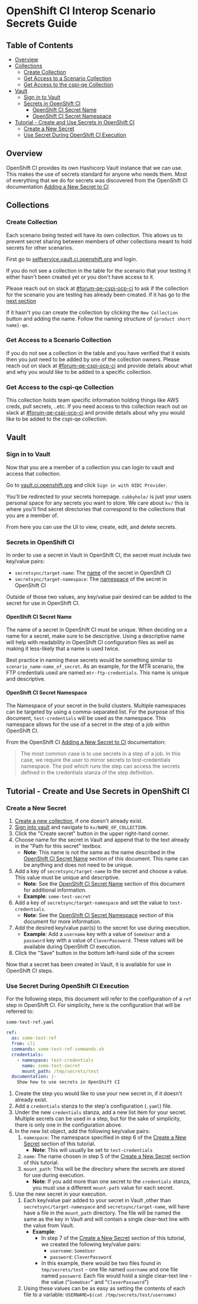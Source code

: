 # OpenShift CI Interop Scenario Secrets Guide<!-- omit from toc -->

## Table of Contents<!-- omit from toc -->
- [Overview](#overview)
- [Collections](#collections)
  - [Create Collection](#create-collection)
  - [Get Access to a Scenario Collection](#get-access-to-a-scenario-collection)
  - [Get Access to the cspi-qe Collection](#get-access-to-the-cspi-qe-collection)
- [Vault](#vault)
  - [Sign in to Vault](#sign-in-to-vault)
  - [Secrets in OpenShift CI](#secrets-in-openshift-ci)
    - [OpenShift CI Secret Name](#openshift-ci-secret-name)
    - [OpenShift CI Secret Namespace](#openshift-ci-secret-namespace)
- [Tutorial - Create and Use Secrets in OpenShift CI](#tutorial---create-and-use-secrets-in-openshift-ci)
  - [Create a New Secret](#create-a-new-secret)
  - [Use Secret During OpenShift CI Execution](#use-secret-during-openshift-ci-execution)

## Overview
OpenShift CI provides its own Hashicorp Vault instance that we can use. This makes the use of secrets standard for anyone who needs them. Most of everything that we do for secrets was discovered from the OpenShift CI documentation [Adding a New Secret to CI](https://docs.ci.openshift.org/docs/how-tos/adding-a-new-secret-to-ci/)

## Collections

### Create Collection
Each scenario being tested will have its own collection. This allows us to prevent secret sharing between members of other collections meant to hold secrets for other scenarios.

First go to [selfservice.vault.ci.openshift.org](https://selfservice.vault.ci.openshift.org/secretcollection?ui=true) and login.

If you do not see a collection in the table for the scenario that your testing it either hasn't been created yet or you don't have access to it.

Please reach out on slack at [#forum-qe-cspi-ocp-ci](https://coreos.slack.com/archives/C047Y0DPEJU) to ask if the collection for the scenario you are testing has already been created. If it has go to the [next section](#get-access-to-collection)

If it hasn't you can create the collection by clicking the `New Collection` button and adding the name. Follow the naming structure of `{product short name}-qe`.
### Get Access to a Scenario Collection
If you do not see a collection in the table and you have verified that it exists then you just need to be added by one of the collection owners. Please reach out on slack at [#forum-qe-cspi-ocp-ci](https://coreos.slack.com/archives/C047Y0DPEJU) and provide details about what and why you would like to be added to a specific collection.

### Get Access to the cspi-qe Collection
This collection holds team specific information holding things like AWS creds, pull secrets, ..etc. If you need access to this collection reach out on slack at [#forum-qe-cspi-ocp-ci](https://coreos.slack.com/archives/C047Y0DPEJU) and provide details about why you would like to be added to the cspi-qe collection.

## Vault

### Sign in to Vault
Now that you are a member of a collection you can login to vault and access that collection.

Go to [vault.ci.openshift.org](https://vault.ci.openshift.org/ui/vault/auth?with=oidc%2F) and click `Sign in with OIDC Provider`.

You'll be redirected to your secrets homepage. 
`cubbyhole/` is just your users personal space for any secrets you want to store. 
We care about `kv/` this is where you'll find secret directories that correspond to the collections that you are a member of.

From here you can use the UI to view, create, edit, and delete secrets.

### Secrets in OpenShift CI
In order to use a secret in Vault in OpenShift CI, the secret must include two key/value pairs:
- `secretsync/target-name`: The [name](#openshift-ci-secret-name) of the secret in OpenShift CI
- `secretsync/target-namespace`: The [namespace](#openshift-ci-secret-namespace) of the secret in OpenShift CI

Outside of those two values, any key/value pair desired can be added to the secret for use in OpenShift CI.

#### OpenShift CI Secret Name
The name of a secret in OpenShift CI must be unique. When deciding on a name for a secret, make sure to be descriptive. Using a descriptive name will help with readability in OpenShift CI configuration files as well as making it less-likely that a name is used twice.

Best practice in naming these secrets would be something similar to `scenario_name-name_of_secret`. As an example, for the MTR scenario, the FTP credentials used are named `mtr-ftp-credentials`. This name is unique and descriptive.

#### OpenShift CI Secret Namespace
The Namespace of your secret in the build clusters. Multiple namespaces can be targeted by using a comma-separated list. For the purpose of this document, `test-credentials` will be used as the namespace. This namespace allows for the use of a secret in the step of a job within OpenShift CI.

From the OpenShift CI [Adding a New Secret to CI](https://docs.ci.openshift.org/docs/how-tos/adding-a-new-secret-to-ci/) documentation:

>The most common case is to use secrets in a step of a job. In this case, we require the user to mirror secrets to test-credentials namespace. The pod which runs the step can access the secrets defined in the credentials stanza of the step definition.

## Tutorial - Create and Use Secrets in OpenShift CI

### Create a New Secret
1. [Create a new collection](#create-collection), if one doesn't already exist.
2. [Sign into vault](#sign-in-to-vault) and navigate to `kv/NAME_OF_COLLECTION`.
3. Click the "Create secret" button in the upper right-hand corner.
4. Choose name for the secret in Vault and append that to the text already in the "Path for this secret" textbox.
   - **Note**: This name is not the same as the name described in the [OpenShift CI Secret Name](#openshift-ci-secret-name) section of this document. This name can be anything and does not need to be unique.
5. Add a key of `secretsync/target-name` to the secret and choose a value. This value must be unique and descriptive.
   - **Note**: See the [OpenShift CI Secret Name](#openshift-ci-secret-name) section of this document for additional information.
   - **Example**: `some-test-secret`
6. Add a key of `secretsync/target-namespace` and set the value to `test-credentials`.
   - **Note**: See the [OpenShift CI Secret Namespace](#openshift-ci-secret-namespace) section of this document for more information. 
7. Add the desired key/value pair(s) to the secret for use during execution.
   - **Example**: Add a `username` key with a value of `SomeUser` and a `password` key with a value of `CleverPassword`. These values will be available during OpenShift CI execution.
8. Click the "Save" button in the bottom left-hand side of the screen

Now that a secret has been created in Vault, it is available for use in OpenShift CI steps.

### Use Secret During OpenShift CI Execution
For the following steps, this document will refer to the configuration of a `ref` step in OpenShift CI. For simplicity, here is the configuration that will be referred to:

`some-test-ref.yaml`
```yaml
ref:
  as: some-test-ref
  from: cli
  commands: some-test-ref-commands.sh
  credentials:
    - namespace: test-credentials
      name: some-test-secret
      mount_path: /tmp/secrets/test
  documentation: |-
    Show how to use secrets in OpenShift CI
```

1. Create the step you would like to use your new secret in, if it doesn't already exist.
2. Add a `credentials` stanza to the step's configuration (`.yaml`) file.
3. Under the new `credentials` stanza, add a new list item for your secret. Multiple secrets can be used in a step, but for the sake of simplicity, there is only one in the configuration above.
4. In the new list object, add the following key/value pairs:
   1. `namespace`: The namespace specified in step 6 of the [Create a New Secret](#create-a-new-secret) section of this tutorial. 
      - **Note**: This will usually be set to `test-credentials`
   2. `name`: The name chosen in step 5 of the [Create a New Secret](#create-a-new-secret) section of this tutorial.
   3. `mount_path`: This will be the directory where the secrets are stored for use during execution.
      - **Note**: If you add more than one secret to the `credentials` stanza, you must use a different `mount-path` value for each secret. 
5. Use the new secret in your execution. 
   1. Each key/value pair added to your secret in Vault ,other than `secretsync/target-namespace` and `secretsync/target-name`, will have have a file in the `mount_path` directory. The file will be named the same as the key in Vault and will contain a single clear-text line with the value from Vault.
      - **Example**: 
        - In step 7 of the [Create a New Secret](#create-a-new-secret) section of this tutorial, we created the following key/value pairs:
          - `username`: `SomeUser`
          - `password`: `CleverPassword`
        - In this example, there would be two files found in `tmp/secrets/test` - one file named `username` and one file named `password`. Each file would hold a single clear-text line - the value ("`SomeUser`" and "`CleverPassword`")
    2. Using these values can be as easy as setting the contents of each file to a variable: `USERNAME=$(cat /tmp/secrets/test/username)`